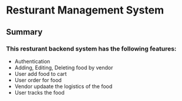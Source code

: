 # Resturant Management System

## Summary

### This resturant backend system has the following features:

* Authentication
* Adding, Editing, Deleting food by vendor
* User add food to cart
* User order for food
* Vendor updaate the logistics of the food
* User tracks the food
